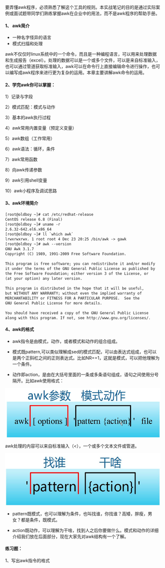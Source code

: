 要弄懂awk程序，必须熟悉了解这个工具的规则。本实战笔记的目的是通过实际案例或面试题带同学们熟练掌握awk在企业中的用法，而不是awk程序的帮助手册。

#### 1、 awk简介

* 一种名字怪异的语言
* 模式扫描和处理

awk不仅仅时linux系统中的一个命令，而且是一种编程语言，可以用来处理数据和生成报告（excel）。处理的数据可以是一个或多个文件，可以是来自标准输入，也可以通过管道获取标准输入，awk可以在命令行上直接编辑命令进行操作，也可以编写成awk程序来进行更为复杂的运用。本章主要讲解awk命令的运用。

#### 2、学完awk你可以掌握：

1）记录与字段

2）模式匹配：模式与动作

3）基本的awk执行过程

4）awk常用内置变量（预定义变量）

5）awk数组（工作常用）

6）awk语法：循环，条件

7）awk常用函数

8）向awk传递参数

9）awk引用shell变量

10）awk小程序及调试思路

#### 3、awk环境简介

    [root@oldboy ~]# cat /etc/redhat-release 
    CentOS release 6.8 (Final)
    [root@oldboy ~]# uname -r
    2.6.32-642.el6.x86_64
    [root@oldboy ~]# ll `which awk`
    lrwxrwxrwx. 1 root root 4 Dec 23 20:25 /bin/awk -> gawk
    [root@oldboy ~]# awk --version
    GNU Awk 3.1.7
    Copyright (C) 1989, 1991-2009 Free Software Foundation.

    This program is free software; you can redistribute it and/or modify
    it under the terms of the GNU General Public License as published by
    the Free Software Foundation; either version 3 of the License, or
    (at your option) any later version.

    This program is distributed in the hope that it will be useful,
    but WITHOUT ANY WARRANTY; without even the implied warranty of
    MERCHANTABILITY or FITNESS FOR A PARTICULAR PURPOSE.  See the
    GNU General Public License for more details.

    You should have received a copy of the GNU General Public License
    along with this program. If not, see http://www.gnu.org/licenses/.

#### 4、awk的格式

* awk指令是由模式，动作，或者模式和动作的组合组成。

* 模式既pattern,可以类似理解成sed的模式匹配，可以由表达式组成，也可以是两个正斜杠之间的正则表达式。比如NR==1，这就是模式，可以把他理解为一个条件。

* 动作即action，是由在大括号里面的一条或多条语句组成，语句之间使用分号隔开。比如awk使用格式：

![](/assets/21-2.png)

awk处理的内容可以来自标准输入（&lt;），一个或多个文本文件或管道。

![](/assets/21-9.png)

* pattern既模式，也可以理解为条件，也叫找谁，你找谁？高矮，胖瘦，男女？都是条件，既模式。

* action既动作，可以理解为干啥，找到人之后你要做什么。模式和动作的详细介绍我们放在后面部分，现在大家先对awk结构有一个了解。

#### 练习题：

1、写出awk指令的格式

